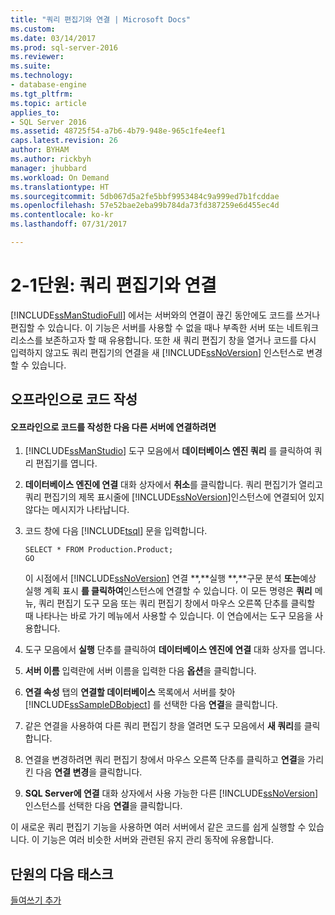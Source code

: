 ```yaml
---
title: "쿼리 편집기와 연결 | Microsoft Docs"
ms.custom: 
ms.date: 03/14/2017
ms.prod: sql-server-2016
ms.reviewer: 
ms.suite: 
ms.technology:
- database-engine
ms.tgt_pltfrm: 
ms.topic: article
applies_to:
- SQL Server 2016
ms.assetid: 48725f54-a7b6-4b79-948e-965c1fe4eef1
caps.latest.revision: 26
author: BYHAM
ms.author: rickbyh
manager: jhubbard
ms.workload: On Demand
ms.translationtype: HT
ms.sourcegitcommit: 5db067d5a2fe5bbf9953484c9a999ed7b1fcddae
ms.openlocfilehash: 57e52bae2eba99b784da73fd387259e6d455ec4d
ms.contentlocale: ko-kr
ms.lasthandoff: 07/31/2017

---
```

# <a name="lesson-2-1---connecting-with-query-editor"></a>2-1단원: 쿼리 편집기와 연결
[!INCLUDE[ssManStudioFull](../../includes/ssmanstudiofull-md.md)] 에서는 서버와의 연결이 끊긴 동안에도 코드를 쓰거나 편집할 수 있습니다. 이 기능은 서버를 사용할 수 없을 때나 부족한 서버 또는 네트워크 리소스를 보존하고자 할 때 유용합니다. 또한 새 쿼리 편집기 창을 열거나 코드를 다시 입력하지 않고도 쿼리 편집기의 연결을 새 [!INCLUDE[ssNoVersion](../../includes/ssnoversion-md.md)] 인스턴스로 변경할 수 있습니다.  
  
## <a name="coding-offline"></a>오프라인으로 코드 작성  
  
#### <a name="to-write-code-offline-and-then-connect-to-different-servers"></a>오프라인으로 코드를 작성한 다음 다른 서버에 연결하려면  
  
1.  [!INCLUDE[ssManStudio](../../includes/ssmanstudio-md.md)] 도구 모음에서 **데이터베이스 엔진 쿼리** 를 클릭하여 쿼리 편집기를 엽니다.  
  
2.  **데이터베이스 엔진에 연결** 대화 상자에서 **취소**를 클릭합니다. 쿼리 편집기가 열리고 쿼리 편집기의 제목 표시줄에 [!INCLUDE[ssNoVersion](../../includes/ssnoversion-md.md)]인스턴스에 연결되어 있지 않다는 메시지가 나타납니다.  
  
3.  코드 창에 다음 [!INCLUDE[tsql](../../includes/tsql-md.md)] 문을 입력합니다.  
  
    ```  
    SELECT * FROM Production.Product;  
    GO  
    ```  
  
    이 시점에서 [!INCLUDE[ssNoVersion](../../includes/ssnoversion-md.md)] 연결 **,**실행 **,**구문 분석 **또는**예상 실행 계획 표시 **를 클릭하여**인스턴스에 연결할 수 있습니다. 이 모든 명령은 **쿼리** 메뉴, 쿼리 편집기 도구 모음 또는 쿼리 편집기 창에서 마우스 오른쪽 단추를 클릭할 때 나타나는 바로 가기 메뉴에서 사용할 수 있습니다. 이 연습에서는 도구 모음을 사용합니다.  
  
4.  도구 모음에서 **실행** 단추를 클릭하여 **데이터베이스 엔진에 연결** 대화 상자를 엽니다.  
  
5.  **서버 이름** 입력란에 서버 이름을 입력한 다음 **옵션**을 클릭합니다.  
  
6.  **연결 속성** 탭의 **연결할 데이터베이스** 목록에서 서버를 찾아 [!INCLUDE[ssSampleDBobject](../../includes/sssampledbobject-md.md)] 를 선택한 다음 **연결**을 클릭합니다.  
  
7.  같은 연결을 사용하여 다른 쿼리 편집기 창을 열려면 도구 모음에서 **새 쿼리**를 클릭합니다.  
  
8.  연결을 변경하려면 쿼리 편집기 창에서 마우스 오른쪽 단추를 클릭하고 **연결**을 가리킨 다음 **연결 변경**을 클릭합니다.  
  
9. **SQL Server에 연결** 대화 상자에서 사용 가능한 다른 [!INCLUDE[ssNoVersion](../../includes/ssnoversion-md.md)] 인스턴스를 선택한 다음 **연결**을 클릭합니다.  
  
이 새로운 쿼리 편집기 기능을 사용하면 여러 서버에서 같은 코드를 쉽게 실행할 수 있습니다. 이 기능은 여러 비슷한 서버와 관련된 유지 관리 동작에 유용합니다.  
  
## <a name="next-task-in-lesson"></a>단원의 다음 태스크  
[들여쓰기 추가](../../tools/sql-server-management-studio/lesson-2-2-adding-indentation.md)  
  
  
  

